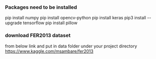 ### Packages need to be installed
pip install numpy
pip install opencv-python
pip install keras
pip3 install --upgrade tensorflow
pip install pillow

### download FER2013 dataset
from below link and put in data folder under your project directory
https://www.kaggle.com/msambare/fer2013
